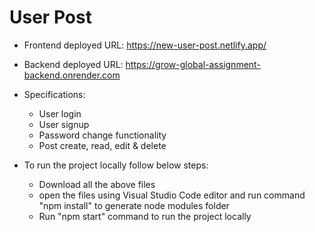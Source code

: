 # User Post

- Frontend deployed URL: https://new-user-post.netlify.app/

- Backend deployed URL: https://grow-global-assignment-backend.onrender.com

- Specifications:
  - User login
  - User signup
  - Password change functionality
  - Post create, read, edit & delete

- To run the project locally follow below steps:
  - Download all the above files
  - open the files using Visual Studio Code editor and run command "npm install" to generate node modules folder
  - Run "npm start" command to run the project locally
